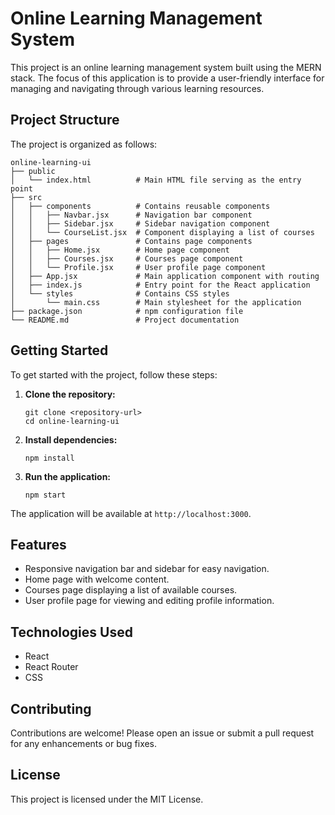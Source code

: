 # Online Learning Management System

This project is an online learning management system built using the MERN stack. The focus of this application is to provide a user-friendly interface for managing and navigating through various learning resources.

## Project Structure

The project is organized as follows:

```
online-learning-ui
├── public
│   └── index.html          # Main HTML file serving as the entry point
├── src
│   ├── components          # Contains reusable components
│   │   ├── Navbar.jsx      # Navigation bar component
│   │   ├── Sidebar.jsx     # Sidebar navigation component
│   │   └── CourseList.jsx  # Component displaying a list of courses
│   ├── pages               # Contains page components
│   │   ├── Home.jsx        # Home page component
│   │   ├── Courses.jsx     # Courses page component
│   │   └── Profile.jsx     # User profile page component
│   ├── App.jsx             # Main application component with routing
│   ├── index.js            # Entry point for the React application
│   └── styles              # Contains CSS styles
│       └── main.css        # Main stylesheet for the application
├── package.json            # npm configuration file
└── README.md               # Project documentation
```

## Getting Started

To get started with the project, follow these steps:

1. **Clone the repository:**
   ```
   git clone <repository-url>
   cd online-learning-ui
   ```

2. **Install dependencies:**
   ```
   npm install
   ```

3. **Run the application:**
   ```
   npm start
   ```

The application will be available at `http://localhost:3000`.

## Features

- Responsive navigation bar and sidebar for easy navigation.
- Home page with welcome content.
- Courses page displaying a list of available courses.
- User profile page for viewing and editing profile information.

## Technologies Used

- React
- React Router
- CSS

## Contributing

Contributions are welcome! Please open an issue or submit a pull request for any enhancements or bug fixes.

## License

This project is licensed under the MIT License.
